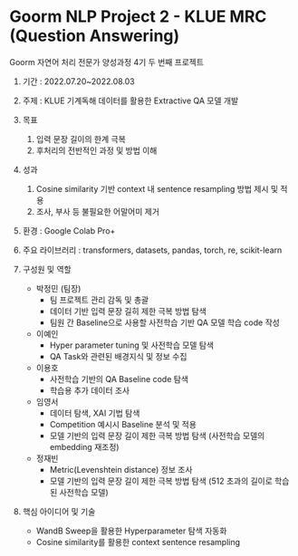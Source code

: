 # Goorm NLP Project 2 - KLUE MRC (Question Answering)
Goorm 자연어 처리 전문가 양성과정 4기 두 번째 프로젝트
1. 기간 : 2022.07.20~2022.08.03
2. 주제 : KLUE 기계독해 데이터를 활용한 Extractive QA 모델 개발
3. 목표
    1) 입력 문장 길이의 한계 극복
    2) 후처리의 전반적인 과정 및 방법 이해
4. 성과
    1) Cosine similarity 기반 context 내 sentence resampling 방법 제시 및 적용
    2) 조사, 부사 등 불필요한 어말어미 제거
    
5. 환경 : Google Colab Pro+
6. 주요 라이브러리 : transformers, datasets, pandas, torch, re, scikit-learn
7. 구성원 및 역할
    * 박정민 (팀장)
        * 팀 프로젝트 관리 감독 및 총괄
        * 데이터 기반 입력 문장 길히 제한 극복 방법 탐색
        * 팀원 간 Baseline으로 사용할 사전학습 기반 QA 모델 학습 code 작성
    * 이예인
        * Hyper parameter tuning 및 사전학습 모델 탐색
        * QA Task와 관련된 배경지식 및 정보 수집
    * 이용호
        * 사전학습 기반의 QA Baseline code 탐색
        * 학습용 추가 데이터 조사
    * 임영서
        * 데이터 탐색, XAI 기법 탐색
        * Competition 예시시 Baseline 분석 및 적용
        * 모델 기반의 입력 문장 길이 제한 극복 방법 탐색 (사전학습 모델의 embedding 재조정)
    * 정재빈
        * Metric(Levenshtein distance) 정보 조사
        * 모델 기반의 입력 문장 길이 제한 극복 방법 탐색 (512 초과의 길이로 학습된 사전학습 모델)
8. 핵심 아이디어 및 기술
    * WandB Sweep을 활용한 Hyperparameter 탐색 자동화
    * Cosine similarity를 활용한 context sentence resampling
